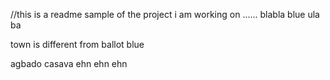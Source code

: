 //this is a readme sample of the project i am working on ...... blabla blue
ula ba 

town is different from ballot blue 


agbado casava ehn ehn ehn 
